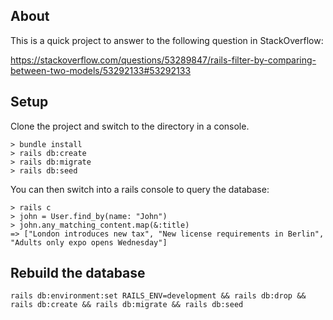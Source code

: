 ## About

This is a quick project to answer to the following question in StackOverflow:

https://stackoverflow.com/questions/53289847/rails-filter-by-comparing-between-two-models/53292133#53292133

## Setup

Clone the project and switch to the directory in a console.

```
> bundle install
> rails db:create
> rails db:migrate
> rails db:seed
```

You can then switch into a rails console to query the database:

```
> rails c
> john = User.find_by(name: "John")
> john.any_matching_content.map(&:title)
=> ["London introduces new tax", "New license requirements in Berlin", "Adults only expo opens Wednesday"]
```

## Rebuild the database

```
rails db:environment:set RAILS_ENV=development && rails db:drop && rails db:create && rails db:migrate && rails db:seed
```

